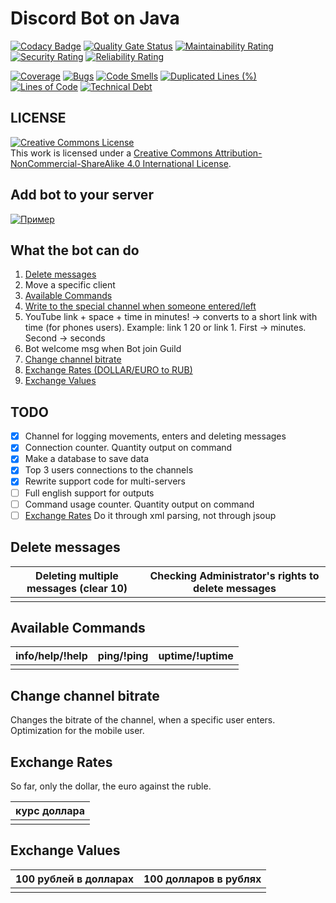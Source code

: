 # Discord Bot on Java
[![Codacy Badge](https://api.codacy.com/project/badge/Grade/9f94ff9475fe449c82fca1262610496f)](https://app.codacy.com/gh/megoRU/DiscordBot?utm_source=github.com&utm_medium=referral&utm_content=megoRU/DiscordBot&utm_campaign=Badge_Grade)
[![Quality Gate Status](https://sonarcloud.io/api/project_badges/measure?project=megoRU_DiscordBot&metric=alert_status)](https://sonarcloud.io/dashboard?id=megoRU_DiscordBot)     [![Maintainability Rating](https://sonarcloud.io/api/project_badges/measure?project=megoRU_DiscordBot&metric=sqale_rating)](https://sonarcloud.io/dashboard?id=megoRU_DiscordBot)     [![Security Rating](https://sonarcloud.io/api/project_badges/measure?project=megoRU_DiscordBot&metric=security_rating)](https://sonarcloud.io/dashboard?id=megoRU_DiscordBot)     [![Reliability Rating](https://sonarcloud.io/api/project_badges/measure?project=megoRU_DiscordBot&metric=reliability_rating)](https://sonarcloud.io/dashboard?id=megoRU_DiscordBot)

[![Coverage](https://sonarcloud.io/api/project_badges/measure?project=megoRU_DiscordBot&metric=coverage)](https://sonarcloud.io/dashboard?id=megoRU_DiscordBot)     [![Bugs](https://sonarcloud.io/api/project_badges/measure?project=megoRU_DiscordBot&metric=bugs)](https://sonarcloud.io/dashboard?id=megoRU_DiscordBot)     [![Code Smells](https://sonarcloud.io/api/project_badges/measure?project=megoRU_DiscordBot&metric=code_smells)](https://sonarcloud.io/dashboard?id=megoRU_DiscordBot)     [![Duplicated Lines (%)](https://sonarcloud.io/api/project_badges/measure?project=megoRU_DiscordBot&metric=duplicated_lines_density)](https://sonarcloud.io/dashboard?id=megoRU_DiscordBot)     [![Lines of Code](https://sonarcloud.io/api/project_badges/measure?project=megoRU_DiscordBot&metric=ncloc)](https://sonarcloud.io/dashboard?id=megoRU_DiscordBot)     [![Technical Debt](https://sonarcloud.io/api/project_badges/measure?project=megoRU_DiscordBot&metric=sqale_index)](https://sonarcloud.io/dashboard?id=megoRU_DiscordBot)

## LICENSE

<a rel="license" href="http://creativecommons.org/licenses/by-nc-sa/4.0/"><img alt="Creative Commons License" style="border-width:0" src="https://i.creativecommons.org/l/by-nc-sa/4.0/88x31.png" /></a><br />This work is licensed under a <a rel="license" href="http://creativecommons.org/licenses/by-nc-sa/4.0/">Creative Commons Attribution-NonCommercial-ShareAlike 4.0 International License</a>.

## Add bot to your server
<a href="https://discord.com/oauth2/authorize?client_id=754093698681274369&scope=bot&permissions=8"><img src="https://megolox.ru/gitResources/addtoserver.png" alt="Пример"></a>

## What the bot can do

1.  [Delete messages](#delete-messages)
2.  Move a specific client
3.  [Available Commands](#available-commands)
4.  [Write to the special channel when someone entered/left]()
5.  YouTube link + space + time in minutes! -> converts to a short link with time (for phones users). Example: link 1 20 or link 1. First -> minutes. Second -> seconds 
6.  Bot welcome msg when Bot join Guild
7.  [Change channel bitrate](#change-channel-bitrate)
8.  [Exchange Rates (DOLLAR/EURO to RUB)](#exchange-rates)
9.  [Exchange Values](#exchange-values)

## TODO

-   [x]   Channel for logging movements, enters and deleting messages
-   [x]   Connection counter. Quantity output on command
-   [x]   Make a database to save data
-   [x]   Top 3 users connections to the channels
-   [x]   Rewrite support code for multi-servers
-   [ ]   Full english support for outputs
-   [ ]   Command usage counter. Quantity output on command
-   [ ]   [Exchange Rates](#exchange-rates) Do it through xml parsing, not through jsoup

## Delete messages

| Deleting multiple messages (clear 10)             | Checking Administrator's rights to delete messages |
| ------------------------------------------------- | -------------------------------------------------- |
| [](megolox.ru/gitResources/deleteTenMessages.png) | [](megolox.ru/gitResources/PrivilegesDeliting.png) |

## Available Commands

| info/help/!help                               |  ping/!ping                          |  uptime/!uptime                        |
| --------------------------------------------- | ------------------------------------ | -------------------------------------- |
| [](https://megolox.ru/gitResources/info2.png) | [](megolox.ru/gitResources/ping.png) | [](megolox.ru/gitResources/uptime.png) |

## Change channel bitrate

Changes the bitrate of the channel, when a specific user enters. Optimization for the mobile user.

## Exchange Rates

So far, only the dollar, the euro against the ruble.

| курс доллара                                  |
| --------------------------------------------- |
| [](megolox.ru/gitResources/ExchangeRates.png) |

## Exchange Values

| 100 рублей в долларах                          | 100 долларов в рублях                           |
| ---------------------------------------------- | ----------------------------------------------- |
| [](megolox.ru/gitResources/ExchangeValues.png) | [](megolox.ru/gitResources/ExchangeValues2.png) |
